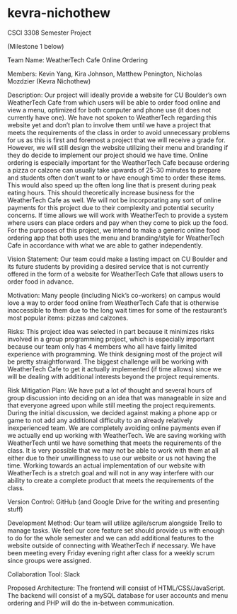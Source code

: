 # kevra-nichothew
CSCI 3308 Semester Project

(Milestone 1 below)

Team Name: WeatherTech Cafe Online Ordering

Members: Kevin Yang, Kira Johnson, Matthew Penington, Nicholas Mozdzier (Kevra Nichothew)


Description: 
	Our project will ideally provide a website for CU Boulder’s own WeatherTech Cafe from which users will be able to order food online and view a menu, optimized for both computer and phone use (it does not currently have one). We have not spoken to WeatherTech regarding this website yet and don’t plan to involve them until we have a project that meets the requirements of the class in order to avoid unnecessary problems for us as this is first and foremost a project that we will receive a grade for. However, we will still design the website utilizing their menu and branding if they do decide to implement our project should we have time.
	Online ordering is especially important for the WeatherTech Cafe because ordering a pizza or calzone can usually take upwards of 25-30 minutes to prepare and students often don’t want to or have enough time to order these items. This would also speed up the often long line that is present during peak eating hours. This should theoretically increase business for the WeatherTech Cafe as well. 
	We will not be incorporating any sort of online payments for this project due to their complexity and potential security concerns. If time allows we will work with WeatherTech to provide a system where users can place orders and pay when they come to pick up the food. For the purposes of this project, we intend to make a generic online food ordering app that both uses the menu and branding/style for WeatherTech Cafe in accordance with what we are able to gather independently. 

Vision Statement:
	Our team could make a lasting impact on CU Boulder and its future students by providing a desired service that is not currently offered in the form of a website for WeatherTech Cafe that allows users to order food in advance.

Motivation:
	Many people (including Nick’s co-workers) on campus would love a way to order food online from WeatherTech Cafe that is otherwise inaccessible to them due to the long wait times for some of the restaurant’s most popular items: pizzas and calzones. 

Risks: This project idea was selected in part because it minimizes risks involved in a group programming project, which is especially important because our team only has 4 members who all have fairly limited experience with programming. We think designing most of the project will be pretty straightforward. The biggest challenge will be working with WeatherTech Cafe to get it actually implemented (if time allows) since we will be dealing with additional interests beyond the project requirements.

Risk Mitigation Plan:  We have put a lot of thought and several hours of group discussion into deciding on an idea that was manageable in size and that everyone agreed upon while still meeting the project requirements. During the initial discussion, we decided against making a phone app or game to not add any additional difficulty to an already relatively inexperienced team. We are completely avoiding online payments even if we actually end up working with WeatherTech. We are saving working with WeatherTech until we have something that meets the requirements of the class. It is very possible that we may not be able to work with them at all either due to their unwillingness to use our website or us not having the time. Working towards an actual implementation of our website with WeatherTech is a stretch goal and will not in any way interfere with our ability to create a complete product that meets the requirements of the class. 

Version Control: GitHub (and Google Drive for the writing and presenting stuff)

Development Method: 
Our team will utilize agile/scrum alongside Trello to manage tasks. We feel our core feature set should provide us with enough to do for the whole semester and we can add additional features to the website outside of connecting with WeatherTech if necessary. We have been meeting every Friday evening right after class for a weekly scrum since groups were assigned.

Collaboration Tool: Slack

Proposed Architecture: 
The frontend will consist of HTML/CSS/JavaScript. The backend will consist of a mySQL database for user accounts and menu ordering and PHP will do the in-between communication. 

